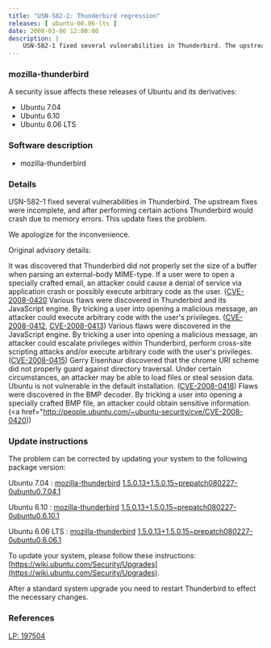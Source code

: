 ```yaml
---
title: "USN-582-2: Thunderbird regression"
releases: [ ubuntu-06.06-lts ]
date: 2008-03-06 12:00:00
description: |
    USN-582-1 fixed several vulnerabilities in Thunderbird. The upstream fixes were incomplete, and after performing certain actions Thunderbird would crash due to memory errors. This update fixes the problem.
--- 
```

 
### mozilla-thunderbird

A security issue affects these releases of Ubuntu and its derivatives:

* Ubuntu 7.04
* Ubuntu 6.10
* Ubuntu 6.06 LTS

### Software description

* mozilla-thunderbird 

### Details

USN-582-1 fixed several vulnerabilities in Thunderbird. The upstream fixes were incomplete, and after performing certain actions Thunderbird would crash due to memory errors. This update fixes the problem.

We apologize for the inconvenience.

Original advisory details:

 It was discovered that Thunderbird did not properly set the size of a buffer when parsing an external-body MIME-type. If a user were to open a specially crafted email, an attacker could cause a denial of service via application crash or possibly execute arbitrary code as the user. ([CVE-2008-0420](http://people.ubuntu.com/~ubuntu-security/cve/CVE-2008-0304">CVE-2008-0304</a>) Various flaws were discovered in Thunderbird and its JavaScript engine. By tricking a user into opening a malicious message, an attacker could execute arbitrary code with the user&#39;s privileges. (<a href="http://people.ubuntu.com/~ubuntu-security/cve/CVE-2008-0412">CVE-2008-0412</a>, <a href="http://people.ubuntu.com/~ubuntu-security/cve/CVE-2008-0413">CVE-2008-0413</a>) Various flaws were discovered in the JavaScript engine. By tricking a user into opening a malicious message, an attacker could escalate privileges within Thunderbird, perform cross-site scripting attacks and/or execute arbitrary code with the user&#39;s privileges. (<a href="http://people.ubuntu.com/~ubuntu-security/cve/CVE-2008-0415">CVE-2008-0415</a>) Gerry Eisenhaur discovered that the chrome URI scheme did not properly guard against directory traversal. Under certain circumstances, an attacker may be able to load files or steal session data. Ubuntu is not vulnerable in the default installation. (<a href="http://people.ubuntu.com/~ubuntu-security/cve/CVE-2008-0418">CVE-2008-0418</a>) Flaws were discovered in the BMP decoder. By tricking a user into opening a specially crafted BMP file, an attacker could obtain sensitive information. (<a href="http://people.ubuntu.com/~ubuntu-security/cve/CVE-2008-0420)) 

### Update instructions

The problem can be corrected by updating your system to the following package version:

Ubuntu 7.04
 : [mozilla-thunderbird](https://launchpad.net/ubuntu/+source/mozilla-thunderbird) <span> [1.5.0.13+1.5.0.15~prepatch080227-0ubuntu0.7.04.1](https://launchpad.net/ubuntu/+source/mozilla-thunderbird/1.5.0.13+1.5.0.15~prepatch080227-0ubuntu0.7.04.1) </span> 

Ubuntu 6.10
 : [mozilla-thunderbird](https://launchpad.net/ubuntu/+source/mozilla-thunderbird) <span> [1.5.0.13+1.5.0.15~prepatch080227-0ubuntu0.6.10.1](https://launchpad.net/ubuntu/+source/mozilla-thunderbird/1.5.0.13+1.5.0.15~prepatch080227-0ubuntu0.6.10.1) </span> 

Ubuntu 6.06 LTS
 : [mozilla-thunderbird](https://launchpad.net/ubuntu/+source/mozilla-thunderbird) <span> [1.5.0.13+1.5.0.15~prepatch080227-0ubuntu0.6.06.1](https://launchpad.net/ubuntu/+source/mozilla-thunderbird/1.5.0.13+1.5.0.15~prepatch080227-0ubuntu0.6.06.1) </span> 

To update your system, please follow these instructions: [https://wiki.ubuntu.com/Security/Upgrades](https://wiki.ubuntu.com/Security/Upgrades).

After a standard system upgrade you need to restart Thunderbird to effect the necessary changes. 

### References

 [LP: 197504](https://launchpad.net/bugs/197504)
 
